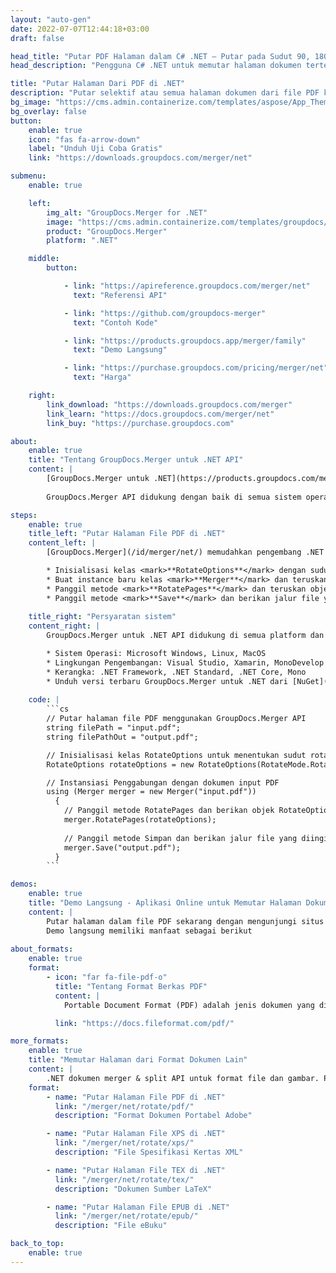 ```yaml
---
layout: "auto-gen"
date: 2022-07-07T12:44:18+03:00
draft: false

head_title: "Putar PDF Halaman dalam C# .NET – Putar pada Sudut 90, 180, 270"
head_description: "Pengguna C# .NET untuk memutar halaman dokumen tertentu atau semua file PDF pada sudut rotasi 90, 180, 270 menggunakan penggabungan dokumen dan API split."

title: "Putar Halaman Dari PDF di .NET"
description: "Putar selektif atau semua halaman dokumen dari file PDF ke sudut rotasi 90, 180 atau 270 menggunakan dokumen merger & split API untuk aplikasi .NET (C#, ASP.NET, VB.NET, .NET Core)."
bg_image: "https://cms.admin.containerize.com/templates/aspose/App_Themes/V3/images/bg/header1.png"
bg_overlay: false
button:
    enable: true
    icon: "fas fa-arrow-down"
    label: "Unduh Uji Coba Gratis"
    link: "https://downloads.groupdocs.com/merger/net"

submenu:
    enable: true

    left:
        img_alt: "GroupDocs.Merger for .NET"
        image: "https://cms.admin.containerize.com/templates/groupdocs/images/product-logos/90x90-noborder/groupdocs-merger-net.png"
        product: "GroupDocs.Merger"
        platform: ".NET"

    middle:
        button:

            - link: "https://apireference.groupdocs.com/merger/net"
              text: "Referensi API"

            - link: "https://github.com/groupdocs-merger"
              text: "Contoh Kode"

            - link: "https://products.groupdocs.app/merger/family"
              text: "Demo Langsung"

            - link: "https://purchase.groupdocs.com/pricing/merger/net"
              text: "Harga"

    right:
        link_download: "https://downloads.groupdocs.com/merger"
        link_learn: "https://docs.groupdocs.com/merger/net"
        link_buy: "https://purchase.groupdocs.com"

about:
    enable: true
    title: "Tentang GroupDocs.Merger untuk .NET API"
    content: |
        [GroupDocs.Merger untuk .NET](https://products.groupdocs.com/merger/net/) menawarkan solusi sederhana untuk menggabungkan, membagi, memindahkan, menghapus, mengekstrak, menukar & memutar antara berbagai format dokumen dengan aman termasuk PDF, Microsoft Office (Word, Excel, PowerPoint, OneNote), OpenDocument, HTML, dan banyak lainnya dalam aplikasi .NET. Dengan menambahkan hanya beberapa baris kode, lakukan beberapa operasi dokumen seperti memindahkan, menghapus, memutar, menukar, mengekstrak, atau mengubah orientasi halaman di dalam dokumen. API penggabungan dokumen juga mendukung pratinjau halaman dokumen sebagai gambar untuk menganalisis struktur dokumen, pemformatan, dan konten pada halaman.
        
        GroupDocs.Merger API didukung dengan baik di semua sistem operasi dan platform utama termasuk .NET Framework, .NET Standard, .NET Core, Mono, dan Xamarin.

steps:
    enable: true
    title_left: "Putar Halaman File PDF di .NET"
    content_left: |
        [GroupDocs.Merger](/id/merger/net/) memudahkan pengembang .NET untuk memutar beberapa halaman tertentu atau semua halaman dalam file PDF pada sudut rotasi 90, 180 atau 270 dengan menerapkan beberapa langkah mudah.

        * Inisialisasi kelas <mark>**RotateOptions**</mark> dengan sudut rotasi dan nomor halaman yang diinginkan.
        * Buat instance baru kelas <mark>**Merger**</mark> dan teruskan jalur dokumen sumber sebagai parameter konstruktor.
        * Panggil metode <mark>**RotatePages**</mark> dan teruskan objek <mark>**RotateOptions**</mark> ke sana.
        * Panggil metode <mark>**Save**</mark> dan berikan jalur file yang diinginkan untuk menyimpan dokumen yang dihasilkan.
        
    title_right: "Persyaratan sistem"
    content_right: |
        GroupDocs.Merger untuk .NET API didukung di semua platform dan sistem operasi utama. Sebelum menjalankan kode di bawah ini, pastikan Anda telah menginstal prasyarat berikut di sistem Anda.

        * Sistem Operasi: Microsoft Windows, Linux, MacOS
        * Lingkungan Pengembangan: Visual Studio, Xamarin, MonoDevelop
        * Kerangka: .NET Framework, .NET Standard, .NET Core, Mono
        * Unduh versi terbaru GroupDocs.Merger untuk .NET dari [NuGet](https://www.nuget.org/packages/GroupDocs.Merger)
        
    code: |
        ```cs
        // Putar halaman file PDF menggunakan GroupDocs.Merger API
        string filePath = "input.pdf";
        string filePathOut = "output.pdf";

        // Inisialisasi kelas RotateOptions untuk menentukan sudut rotasi dan nomor halaman
        RotateOptions rotateOptions = new RotateOptions(RotateMode.Rotate180, new int[] { 2, 3, 6 });

        // Instansiasi Penggabungan dengan dokumen input PDF
        using (Merger merger = new Merger("input.pdf"))
          {
            // Panggil metode RotatePages dan berikan objek RotateOptions ke sana
            merger.RotatePages(rotateOptions);
            
            // Panggil metode Simpan dan berikan jalur file yang diinginkan untuk menyimpan dokumen keluaran
            merger.Save("output.pdf");
          }
        ```

demos:
    enable: true
    title: "Demo Langsung - Aplikasi Online untuk Memutar Halaman Dokumen"
    content: |
        Putar halaman dalam file PDF sekarang dengan mengunjungi situs web [GroupDocs.Merger](https://products.groupdocs.app/merger/PDF).  
        Demo langsung memiliki manfaat sebagai berikut
        
about_formats:
    enable: true
    format:
        - icon: "far fa-file-pdf-o"
          title: "Tentang Format Berkas PDF"
          content: |
            Portable Document Format (PDF) adalah jenis dokumen yang dibuat oleh Adobe pada tahun 1990-an. Tujuan dari format file ini adalah untuk memperkenalkan standar representasi dokumen dan bahan referensi lainnya dalam format yang independen dari perangkat lunak aplikasi, perangkat keras serta Sistem Operasi. Format file PDF memiliki kemampuan penuh untuk memuat informasi seperti teks, gambar, hyperlink, bidang formulir, media kaya, tanda tangan digital, lampiran, metadata, fitur Geospasial, dan objek 3D di dalamnya yang dapat menjadi bagian dari dokumen sumber. Dalam sebagian besar kasus, dokumen yang ada dikonversi ke PDF daripada membuat PDF baru dari awal. Namun bukan berarti tidak ada perangkat lunak untuk membuat atau memanipulasi file PDF.

          link: "https://docs.fileformat.com/pdf/"

more_formats:
    enable: true
    title: "Memutar Halaman dari Format Dokumen Lain"
    content: |
        .NET dokumen merger & split API untuk format file dan gambar. Putar halaman dari beberapa format file populer seperti yang dinyatakan di bawah ini.
    format: 
        - name: "Putar Halaman File PDF di .NET"
          link: "/merger/net/rotate/pdf/"
          description: "Format Dokumen Portabel Adobe"

        - name: "Putar Halaman File XPS di .NET"
          link: "/merger/net/rotate/xps/"
          description: "File Spesifikasi Kertas XML"

        - name: "Putar Halaman File TEX di .NET"
          link: "/merger/net/rotate/tex/"
          description: "Dokumen Sumber LaTeX"

        - name: "Putar Halaman File EPUB di .NET"
          link: "/merger/net/rotate/epub/"
          description: "File eBuku"          

back_to_top:
    enable: true
---
```

